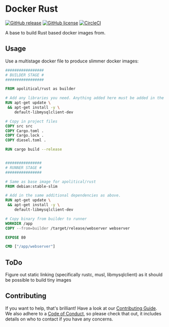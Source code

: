 Docker Rust
===========

[![GitHub release](https://img.shields.io/github/release/apolitical/docker-rust.svg)](https://github.com/apolitical/docker-rust/releases)
[![GitHub license](https://img.shields.io/github/license/apolitical/docker-rust.svg)](https://github.com/apolitical/docker-rust/blob/master/LICENSE)
[![CircleCI](https://img.shields.io/circleci/project/github/apolitical/docker-rust/master.svg)](https://circleci.com/gh/apolitical/docker-rust)

A base to build Rust based docker images from.

Usage
-----

Use a multistage docker file to produce slimmer docker images:

```dockerfile
#################
# BUILDER STAGE #
#################

FROM apolitical/rust as builder

# Add any libraries you need. Anything added here must be added in the second section.
RUN apt-get update \
 && apt-get install -y \
    default-libmysqlclient-dev

# Copy in project files
COPY src src
COPY Cargo.toml .
COPY Cargo.lock .
COPY diesel.toml .

RUN cargo build --release


################
# RUNNER STAGE #
################

# Same as base image for apolitical/rust
FROM debian:stable-slim

# Add in the same additional dependencies as above.
RUN apt-get update \
 && apt-get install -y \
    default-libmysqlclient-dev

# Copy binary from builder to runner
WORKDIR /app
COPY --from=builder /target/release/webserver webserver

EXPOSE 80

CMD ["/app/webserver"]

```

ToDo
----

Figure out static linking (specifically rustc, musl, libmysqlclient) as it should be possible to build tiny images


Contributing
------------

If you want to help, that's brilliant! Have a look at our [Contributing Guide](CONTRIBUTING.md). We also adhere to a
[Code of Conduct](CODE_OF_CONDUCT.md), so please check that out, it includes details on who to contact if you have any
concerns.
